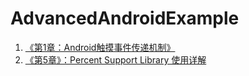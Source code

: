 # AdvancedAndroidExample

1. [《第1章：Android触摸事件传递机制》](https://github.com/ASCE1885/AdvancedAndroidExample/tree/master/ViewDemo)
2. [《第5章》：Percent Support Library 使用详解](https://github.com/ASCE1885/AdvancedAndroidExample/tree/master/PercentSupportDemo)
